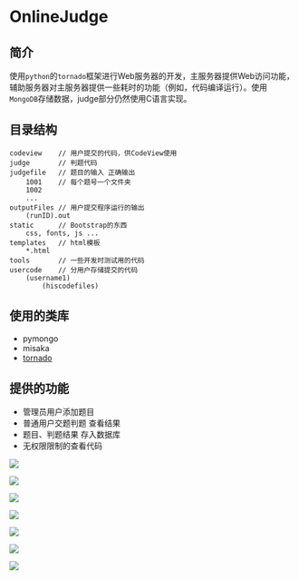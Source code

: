 # OnlineJudge

## 简介

使用`python`的`tornado`框架进行Web服务器的开发，主服务器提供Web访问功能，辅助服务器对主服务器提供一些耗时的功能（例如，代码编译运行）。使用`MongoDB`存储数据，judge部分仍然使用C语言实现。

## 目录结构

```
codeview 	// 用户提交的代码，供CodeView使用
judge		// 判题代码
judgefile	// 题目的输入 正确输出
	1001	// 每个题号一个文件夹
	1002
	...
outputFiles // 用户提交程序运行的输出
	(runID).out
static		// Bootstrap的东西
	css, fonts, js ...
templates	// html模板
	*.html
tools		// 一些开发时测试用的代码
usercode	// 分用户存储提交的代码
	(username1)
		(hiscodefiles)
```

## 使用的类库

+ pymongo
+ misaka
+ [tornado](http://demo.pythoner.com/itt2zh/index.html)

## 提供的功能

+ 管理员用户添加题目
+ 普通用户交题判题 查看结果
+ 题目、判题结果 存入数据库
+ 无权限限制的查看代码

![](http://7b1exv.com1.z0.glb.clouddn.com/QQ20150701-1@2x.png)

![](http://7b1exv.com1.z0.glb.clouddn.com/QQ20150701-2@2x.png)

![](http://7b1exv.com1.z0.glb.clouddn.com/QQ20150701-3@2x.png)

![](http://7b1exv.com1.z0.glb.clouddn.com/QQ20150701-4@2x.png)

![](http://7b1exv.com1.z0.glb.clouddn.com/QQ20150701-5@2x.png)

![](http://7b1exv.com1.z0.glb.clouddn.com/QQ20150701-6@2x.png)

![](http://7b1exv.com1.z0.glb.clouddn.com/QQ20150701-7@2x.png)